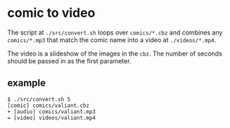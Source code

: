# comic to video

The script at `./src/convert.sh`
loops over `comics/*.cbz`
and combines any `comics/*.mp3`
that match the comic name
into a video at `./videos/*.mp4`.

The video is a slideshow of the images
in the `cbz`. The number of seconds
should be passed in as the first parameter.

## example

```
$ ./src/convert.sh 5
[comic] comics/valiant.cbz
+ [audio] comics/valiant.mp3
= [video] videos/valiant.mp4
```

